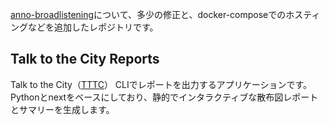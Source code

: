 [anno-broadlistening](https://github.com/takahiroanno2024/anno-broadlistening)について、多少の修正と、docker-composeでのホスティングなどを追加したレポジトリです。

## Talk to the City Reports
Talk to the City（[TTTC](https://github.com/AIObjectives/talk-to-the-city-reports)）
CLIでレポートを出力するアプリケーションです。Pythonとnextをベースにしており、静的でインタラクティブな散布図レポートとサマリーを生成します。
